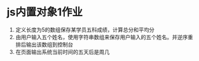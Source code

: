 # js内置对象1作业
1. 定义长度为5的数组保存某学员五科成绩，计算总分和平均分
2. 由用户输入五个姓名，使用字符串数组来保存用户输入的五个姓名。并逆序重排后输出该数组到控制台
3. 在页面输出系统当前时间的五天后是周几
